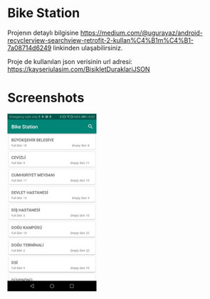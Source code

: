 # Bike Station

Projenın detaylı bilgisine https://medium.com/@ugurayaz/android-recyclerview-searchview-retrofit-2-kullan%C4%B1m%C4%B1-7a08714d6249 linkinden ulaşabilirsiniz.

Proje de kullanılan json verisinin url adresi: https://kayseriulasim.com/BisikletDuraklariJSON

# Screenshots
<img src="_screenshots/preview.jpg" width="200"/>
